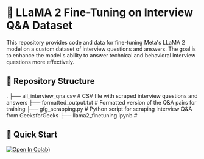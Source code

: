 # 🦙 LLaMA 2 Fine-Tuning on Interview Q&A Dataset

This repository provides code and data for fine-tuning Meta's LLaMA 2 model on a custom dataset of interview questions and answers. The goal is to enhance the model's ability to answer technical and behavioral interview questions more effectively.

## 📂 Repository Structure

.
├── all_interview_qna.csv # CSV file with scraped interview questions and answers
├── formatted_output.txt # Formatted version of the Q&A pairs for training
├── gfg_scrapping.py # Python script for scraping interview Q&A from GeeksforGeeks
├── llama2_finetuning.ipynb # 

## 🚀 Quick Start

[![Open In Colab](https://colab.research.google.com/assets/colab-badge.svg)]([https://colab.research.google.com/github/your-username/your-repo-name/blob/main/llama2_finetuning.ipynb]))

